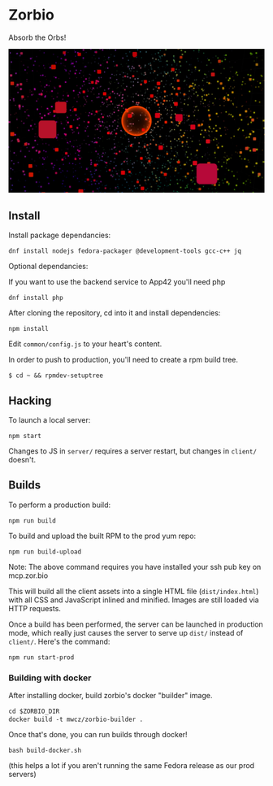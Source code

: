 # Zorbio

Absorb the Orbs!

![Huge zorbio orb](./preview.png)

## Install

Install package dependancies:

    dnf install nodejs fedora-packager @development-tools gcc-c++ jq
    
Optional dependancies:

If you want to use the backend service to App42 you'll need php

    dnf install php

After cloning the repository, cd into it and install dependencies:

    npm install

Edit `common/config.js` to your heart's content.

In order to push to production, you'll need to create a rpm build tree.

    $ cd ~ && rpmdev-setuptree

## Hacking

To launch a local server:

    npm start

Changes to JS in `server/` requires a server restart, but changes in `client/`
doesn't.

## Builds

To perform a production build:

    npm run build

To build and upload the built RPM to the prod yum repo:

    npm run build-upload

Note: The above command requires you have installed your ssh pub key on mcp.zor.bio

This will build all the client assets into a single HTML file
(`dist/index.html`) with all CSS and JavaScript inlined and minified.  Images
are still loaded via HTTP requests.

Once a build has been performed, the server can be launched in production mode,
which really just causes the server to serve up `dist/` instead of `client/`.
Here's the command:

    npm run start-prod

### Building with docker

After installing docker, build zorbio's docker "builder" image.

    cd $ZORBIO_DIR
    docker build -t mwcz/zorbio-builder .

Once that's done, you can run builds through docker!

    bash build-docker.sh

(this helps a lot if you aren't running the same Fedora release as our prod
servers)


